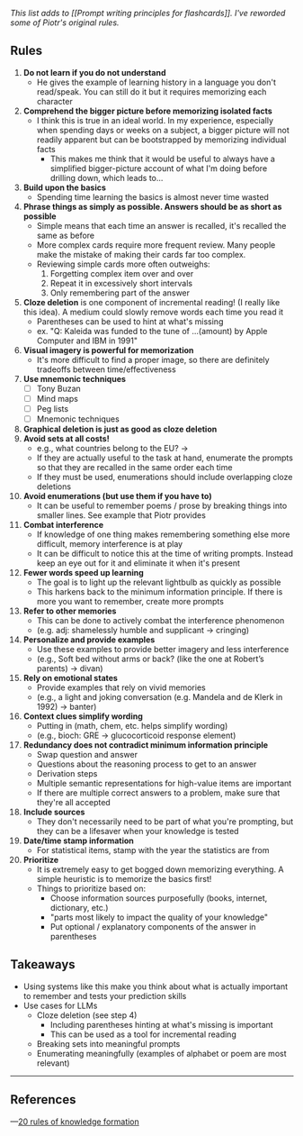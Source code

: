 *This list adds to [[Prompt writing principles for flashcards]]. I've reworded some of Piotr's original rules.*

## Rules
1. **Do not learn if you do not understand**
	- He gives the example of learning history in a language you don't read/speak. You can still do it but it requires memorizing each character
2. **Comprehend the bigger picture before memorizing isolated facts**
	- I think this is true in an ideal world. In my experience, especially when spending days or weeks on a subject, a bigger picture will not readily apparent but can be bootstrapped by memorizing individual facts
		- This makes me think that it would be useful to always have a simplified bigger-picture account of what I'm doing before drilling down, which leads to...
3. **Build upon the basics**
	- Spending time learning the basics is almost never time wasted
4. **Phrase things as simply as possible. Answers should be as short as possible**
	- Simple means that each time an answer is recalled, it's recalled the same as before
	- More complex cards require more frequent review. Many people make the mistake of making their cards far too complex. 
	- Reviewing simple cards more often outweighs:
		1. Forgetting complex item over and over 
		2. Repeat it in excessively short intervals
		3. Only remembering part of the answer
5. **Cloze deletion** is one component of incremental reading! (I really like this idea). A medium could slowly remove words each time you read it
	- Parentheses can be used to hint at what's missing
	- ex. "Q: Kaleida was funded to the tune of …(amount) by Apple Computer and IBM in 1991"
6. **Visual imagery is powerful for memorization**
	- It's more difficult to find a proper image, so there are definitely tradeoffs between time/effectiveness
7. **Use mnemonic techniques**
	- [ ] Tony Buzan 
	- [ ] Mind maps
	- [ ] Peg lists
	- [ ] Mnemonic techniques
8. **Graphical deletion is just as good as cloze deletion**
9. **Avoid sets at all costs!** 
	- e.g., what countries belong to the EU? → 
	- If they are actually useful to the task at hand, enumerate the prompts so that they are recalled in the same order each time
	- If they must be used, enumerations should include overlapping cloze deletions
10. **Avoid enumerations (but use them if you have to)**
	- It can be useful to remember poems / prose by breaking things into smaller lines. See example that Piotr provides
11. **Combat interference**
	- If knowledge of one thing makes remembering something else more difficult, memory interference is at play
	 - It can be difficult to notice this at the time of writing prompts. Instead keep an eye out for it and eliminate it when it's present
12. **Fewer words speed up learning**
	- The goal is to light up the relevant lightbulb as quickly as possible
	- This harkens back to the minimum information principle. If there is more you want to remember, create more prompts
13. **Refer to other memories**
	- This can be done to actively combat the interference phenomenon
	- (e.g. adj: shamelessly humble and supplicant  → cringing)
14. **Personalize and provide examples**
	- Use these examples to provide better imagery and less interference
	- (e.g., Soft bed without arms or back? (like the one at Robert’s parents) → divan)
15. **Rely on emotional states**
	- Provide examples that rely on vivid memories
	- (e.g., a light and joking conversation (e.g. Mandela and de Klerk in 1992) → banter)
16. **Context clues simplify wording**
	- Putting in (math, chem, etc. helps simplify wording)
	- (e.g., bioch: GRE → glucocorticoid response element)
17. **Redundancy does not contradict minimum information principle**
	- Swap question and answer
	- Questions about the reasoning process to get to an answer
	- Derivation steps
	- Multiple semantic representations for high-value items are important
	- If there are multiple correct answers to a problem, make sure that they're all accepted
18. **Include sources**
	- They don't necessarily need to be part of what you're prompting, but they can be a lifesaver when your knowledge is tested
19. **Date/time stamp information**
	- For statistical items, stamp with the year the statistics are from
20. **Prioritize**
	- It is extremely easy to get bogged down memorizing everything. A simple heuristic is to memorize the basics first!
	- Things to prioritize based on:
		- Choose information sources purposefully (books, internet, dictionary, etc.)
		- "parts most likely to impact the quality of your knowledge"
		- Put optional / explanatory components of the answer in parentheses

## Takeaways
- Using systems like this make you think about what is actually important to remember and tests your prediction skills
- Use cases for LLMs
	- Cloze deletion (see step 4)
		- Including parentheses hinting at what's missing is important
		- This can be used as a tool for incremental reading
	- Breaking sets into meaningful prompts
	- Enumerating meaningfully (examples of alphabet or poem are most relevant)


---
## References
—[20 rules of knowledge formation](https://supermemo.guru/wiki/20_rules_of_knowledge_formulation)